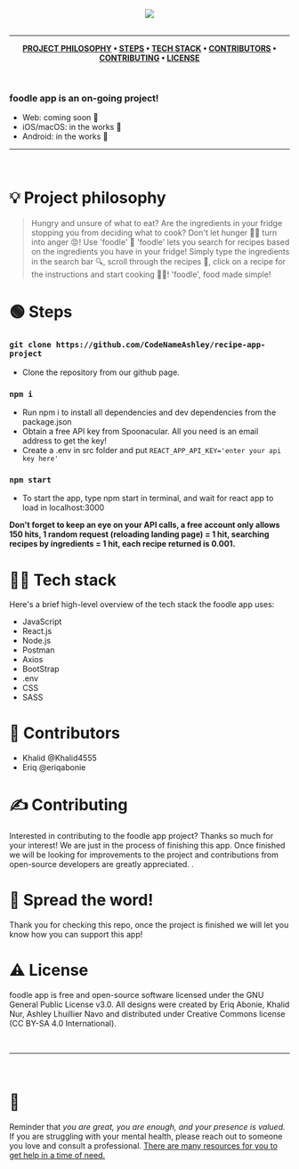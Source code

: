<div align='center'>
  
<img src='https://github.com/CodeNameAshley/recipe-app-project/blob/master/src/images/foodle-logo.png'>
  
</div>

<br />

---

<div align="center">

**[PROJECT PHILOSOPHY](https://github.com/chroline/recipe-app-project#-project-philosophy)
• [STEPS](https://github.com/chroline/recipe-app-project#-steps) •
[TECH STACK](https://github.com/chroline/recipe-app-project#-tech-stack) •
[CONTRIBUTORS](https://github.com/chroline/recipe-app-project#%EF%B8%8F-contributors)
• [CONTRIBUTING](https://github.com/chroline/recipe-app-project#-contributing) •
[LICENSE](https://github.com/chroline/recipe-app-project#%EF%B8%8F-license)**

</div>

<br />

### foodle app is an on-going project!

- Web: coming soon 👀
- iOS/macOS: in the works 🔧
- Android: in the works 🔧

---

<br />

# 💡 Project philosophy

> Hungry and unsure of what to eat? Are the ingredients in your fridge stopping
> you from deciding what to cook? Don't let hunger 🙍‍♂️ turn into anger 😡! Use
> 'foodle' 🙌 'foodle' lets you search for recipes based on the ingredients you
> have in your fridge! Simply type the ingredients in the search bar 🔍, scroll
> through the recipes 📜, click on a recipe for the instructions and start
> cooking 👩‍🍳! 'foodle', food made simple!

# 🟢 Steps

### `git clone https://github.com/CodeNameAshley/recipe-app-project`

- Clone the repository from our github page.

### `npm i`

- Run npm i to install all dependencies and dev dependencies from the
  package.json
- Obtain a free API key from Spoonacular. All you need is an email address to
  get the key!
- Create a .env in src folder and put
  `REACT_APP_API_KEY='enter your api key here'`

### `npm start`

- To start the app, type npm start in terminal, and wait for react app to load
  in localhost:3000

**Don't forget to keep an eye on your API calls, a free account only allows 150
hits, 1 random request (reloading landing page) = 1 hit, searching recipes by
ingredients = 1 hit, each recipe returned is 0.001.**

# 👨‍💻 Tech stack

Here's a brief high-level overview of the tech stack the foodle app uses:

- JavaScript
- React.js
- Node.js
- Postman
- Axios
- BootStrap
- .env
- CSS
- SASS

# 🧍 Contributors

- Khalid @Khalid4555
- Eriq @eriqabonie

# ✍️ Contributing

Interested in contributing to the foodle app project? Thanks so much for your
interest! We are just in the process of finishing this app. Once finished we
will be looking for improvements to the project and contributions from
open-source developers are greatly appreciated. .

# 🌟 Spread the word!

Thank you for checking this repo, once the project is finished we will let you
know how you can support this app!

# ⚠️ License

foodle app is free and open-source software licensed under the GNU General
Public License v3.0. All designs were created by Eriq Abonie, Khalid Nur, Ashley
Lhuillier Navo and distributed under Creative Commons license (CC BY-SA 4.0
International).

<br />

---

<br />

# 💛

Reminder that _you are great, you are enough, and your presence is valued._ If
you are struggling with your mental health, please reach out to someone you love
and consult a professional.
[There are many resources for you to get help in a time of need.](https://www.nimh.nih.gov/health/find-help)
